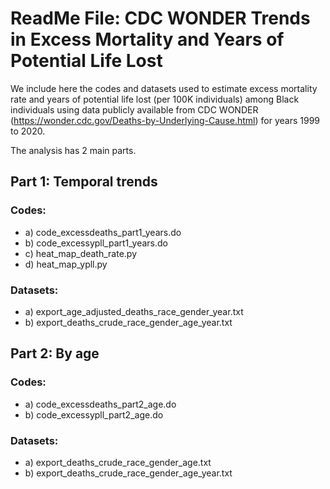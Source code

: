 # ReadMe File: CDC WONDER Trends in Excess Mortality and Years of Potential Life Lost

We include here the codes and datasets used to estimate excess mortality rate and years of potential life lost (per 100K individuals) among Black individuals using data publicly available from CDC WONDER (https://wonder.cdc.gov/Deaths-by-Underlying-Cause.html) for years 1999 to 2020.

The analysis has 2 main parts.

## Part 1: Temporal trends

### Codes: 
- a)  code_excessdeaths_part1_years.do 
- b)  code_excessypll_part1_years.do 
- c)  heat_map_death_rate.py
- d)  heat_map_ypll.py
### Datasets: 
- a)  export_age_adjusted_deaths_race_gender_year.txt
- b)  export_deaths_crude_race_gender_age_year.txt


## Part 2: By age

### Codes: 
- a)  code_excessdeaths_part2_age.do 
- b)  code_excessypll_part2_age.do 
### Datasets: 
- a)  export_deaths_crude_race_gender_age.txt
- b)  export_deaths_crude_race_gender_age_year.txt
